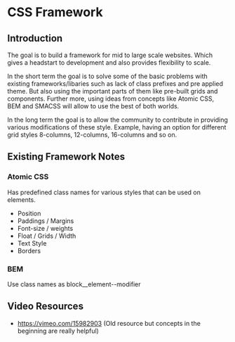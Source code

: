# CSS Framework

## Introduction
The goal is to build a framework for mid to large scale websites. Which gives a headstart to development and also provides flexibility to scale.

In the short term the goal is to solve some of the basic problems with existing frameworks/libaries such as lack of class prefixes and pre applied theme. But also using the important parts of them like pre-built grids and components. Further more, using ideas from concepts like Atomic CSS, BEM and SMACSS will allow to use the best of both worlds.

In the long term the goal is to allow the community to contribute in providing various modifications of these style. Example, having an option for different grid styles 8-columns, 12-columns, 16-columns and so on.

## Existing Framework Notes

### Atomic CSS
Has predefined class names for various styles that can be used on elements.
* Position
* Paddings / Margins
* Font-size / weights
* Float / Grids / Width
* Text Style
* Borders

### BEM
Use class names as block__element--modifier

## Video Resources

* https://vimeo.com/15982903 (Old resource but concepts in the beginning are really helpful)